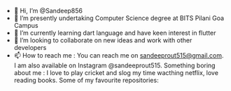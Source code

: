 - 👋 Hi, I’m @Sandeep856
- 👀 I’m presently undertaking Computer Science degree at BITS Pilani Goa Campus
- 🌱 I’m currently learning dart language and have keen interest in flutter
- 💞️ I’m looking to collaborate on new ideas and work with other developers
- 📫 How to reach me :
You can reach me on sandeeprout515@gmail.com.
I am also available on Instagram @sandeeprout515.
Something boring about me : I love to play cricket and slog my time wacthing netflix, love reading books.
Some of my favourite repositories:


<!---
Sandeep856/Sandeep856 is a ✨ special ✨ repository because its `README.md` (this file) appears on your GitHub profile.
You can click the Preview link to take a look at your changes.
--->
